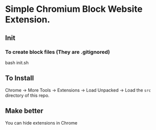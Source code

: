 # Simple Chromium Block Website Extension.

## Init

### To create block files (They are .gitignored)

bash init.sh

## To Install

Chrome -> More Tools -> Extensions -> Load Unpacked -> Load the `src` directory of this repo.

## Make better

You can hide extensions in Chrome